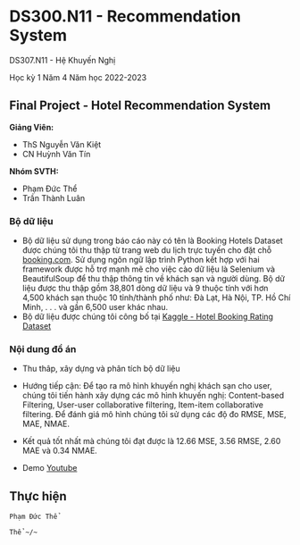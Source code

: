 # DS300.N11 - Recommendation System


DS307.N11 - Hệ Khuyến Nghị

Học kỳ 1 Năm 4 Năm học 2022-2023 

## Final Project - Hotel Recommendation System

**Giảng Viên:** 
- ThS Nguyễn Văn Kiệt
- CN Huỳnh Văn Tín


**Nhóm SVTH:**
- Phạm Đức Thể
- Trần Thành Luân


### Bộ dữ liệu

- Bộ dữ liệu sử dụng trong báo cáo này có tên là Booking Hotels Dataset được chúng tôi thu thập từ trang web du lịch trực tuyến cho đặt chỗ [booking.com](https://www.booking.com/). Sử dụng ngôn ngữ lập trình Python kết hợp với hai framework được hỗ trợ mạnh mẽ cho việc cào dữ liệu là Selenium và BeautifulSoup để thu thập thông tin về khách sạn và người dùng. Bộ dữ liệu được thu thập gồm 38,801 dòng dữ liệu và 9 thuộc tính với hơn 4,500 khách sạn thuộc 10 tỉnh/thành phố như: Đà Lạt, Hà Nội, TP. Hồ Chí Minh, . . . và gần 6,500 user khác nhau.
- Bộ dữ liệu được chúng tôi công bố tại [Kaggle - Hotel Booking Rating Dataset](https://www.kaggle.com/datasets/phamtheds/hotel-booking-rating-dataset)


### Nội dung đồ án

- Thu thâp, xây dựng và phân tích bộ dữ liệu
- Hướng tiếp cận: Để tạo ra mô hình khuyến nghị khách sạn cho user, chúng tôi tiến hành xây dựng các mô hình khuyến nghị: Content-based Filtering, User-user collaborative filtering, Item-item collaborative filtering. Để đánh giá mô hình chúng tôi sử dụng các độ đo RMSE, MSE, MAE, NMAE.


- Kết quả tốt nhất mà chúng tôi đạt được là 12.66 MSE, 3.56 RMSE, 2.60 MAE và 0.34 NMAE.

- Demo [Youtube](https://youtu.be/GsxB_sPU-DE)










## Thực hiện

```
Phạm Đức Thể

Thể ~/~
```
